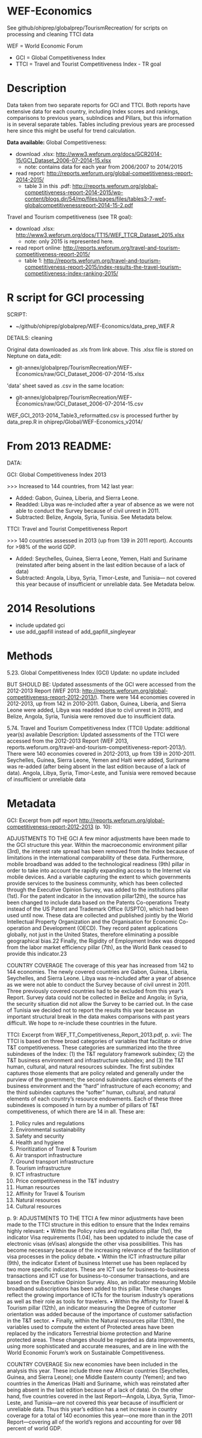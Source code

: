 WEF-Economics
===========================
See github/ohiprep/globalprep/TourismRecreation/ for scripts on processing and cleaning TTCI data

WEF = World Economic Forum

* GCI = Global Competitiveness Index 
* TTCI = Travel and Tourist Competitiveness Index -  TR goal

Description
===========
Data taken from two separate reports for GCI and TTCI. Both reports have extensive data for each country, including Index scores and rankings, comparisons to previous years, subIndices and Pillars, but this information is in several separate tables. Tables including previous years are processed here since this might be useful for trend calculation. 

**Data available:**
Global Competitiveness:
* download .xlsx: http://www3.weforum.org/docs/GCR2014-15/GCI_Dataset_2006-07-2014-15.xlsx
  * note: contains data for each year from 2006/2007 to 2014/2015
* read report: http://reports.weforum.org/global-competitiveness-report-2014-2015/
  * table 3 in this .pdf: http://reports.weforum.org/global-competitiveness-report-2014-2015/wp-content/blogs.dir/54/mp/files/pages/files/tables3-7-wef-globalcompetitivenessreport-2014-15-2.pdf
  
Travel and Tourism competitiveness (see TR goal):
* download .xlsx: http://www3.weforum.org/docs/TT15/WEF_TTCR_Dataset_2015.xlsx
  * note: only 2015 is represented here.  
* read report online: http://reports.weforum.org/travel-and-tourism-competitiveness-report-2015/
  * table 1: http://reports.weforum.org/travel-and-tourism-competitiveness-report-2015/index-results-the-travel-tourism-competitiveness-index-ranking-2015/

R script for GCI processing
==================
SCRIPT:

* ~/github/ohiprep/globalprep/WEF-Economics/data_prep_WEF.R

DETAILS: cleaning

Original data downloaded as .xls from link above.  This .xlsx file is stored on Neptune on data_edit: 
* git-annex/globalprep/TourismRecreation/WEF-Economics/raw/GCI_Dataset_2006-07-2014-15.xlsx

'data' sheet saved as .csv in the same location:
* git-annex/globalprep/TourismRecreation/WEF-Economics/raw/GCI_Dataset_2006-07-2014-15.csv


WEF_GCI_2013-2014_Table3_reformatted.csv is processed further by data_prep.R in ohiprep/Global/WEF-Economics_v2014/


From 2013 README:
=================

DATA: 

GCI: Global Competitiveness Index 2013

\>\>\> Increased to 144 countries, from 142 last year:

* Added: Gabon, Guinea, Liberia, and Sierra Leone.
* Readded: Libya was re-included after a year of absence as we were not able to conduct the Survey because of civil unrest in 2011.
* Subtracted: Belize, Angola, Syria, Tunisia. See Metadata below. 


TTCI: Travel and Tourist Competitiveness Report

\>\>\> 140 countries assessed in 2013 (up from 139 in 2011 report). Accounts for >98% of the world GDP.

* Added: Seychelles, Guinea, Sierra Leone, Yemen, Haiti and Suriname (reinstated
after being absent in the last edition because of a lack of data)
* Subtracted: Angola, Libya, Syria, Timor-Leste, and Tunisia— not covered this year because of insufficient or unreliable data. See Metadata below. 


2014 Resolutions
================

* include updated gci
* use add_gapfill instead of add_gapfill_singleyear


Methods
=======
5.23. Global Competitiveness Index (GCI) 
Update: no update included

BUT SHOULD BE: 
Updated assessments of the GCI were accessed from the 2012-2013 Report (WEF 2013: http://reports.weforum.org/global-competitiveness-report-2012-2013/). There were 144 economies covered in 2012-2013, up from 142 in 2010-2011. Gabon, Guinea, Liberia, and Sierra Leone were added, Libya was readded (due to civil unrest in 2011), and Belize, Angola, Syria, Tunisia were removed due to insufficient data.

5.74. Travel and Tourism Competitiveness Index (TTCI)
Update: additional year(s) available
Description: Updated assessments of the TTCI were accessed from the 2012-2013 Report (WEF 2013, reports.weforum.org/travel-and-tourism-competitiveness-report-2013/). There were 140 economies covered in 2012-2013, up from 139 in 2010-2011. Seychelles, Guinea, Sierra Leone, Yemen and Haiti were added, Suriname was re-added (after being absent in the last edition because of a lack of data). Angola, Libya, Syria, Timor-Leste, and Tunisia were removed because of insufficient or unreliable data



Metadata
========

GCI:
Excerpt from pdf report http://reports.weforum.org/global-competitiveness-report-2012-2013 (p. 10):

ADJUSTMENTS TO THE GCI
A few minor adjustments have been made to the
GCI structure this year. Within the macroeconomic environment pillar (3rd), the interest rate spread has been removed from the Index because of limitations
in the international comparability of these data. Furthermore, mobile broadband was added to the technological readiness (9th) pillar in order to take into account the rapidly expanding access to the Internet
via mobile devices. And a variable capturing the extent to which governments provide services to the business community, which has been collected through the Executive Opinion Survey, was added to the institutions pillar (1st). For the patent indicator in the innovation pillar12th), the source has been changed to include data based on the Patents Co-operations Treaty instead of the US Patent and Trademark Office (USPTO), which had been used until now. These data are collected
and published jointly by the World Intellectual Property Organization and the Organisation for Economic Co- operation and Development (OECD). They record patent applications globally, not just in the United States, therefore eliminating a possible geographical bias.22 Finally, the Rigidity of Employment Index was dropped from the labor market efficiency pillar (7th), as the World Bank ceased to provide this indicator.23

COUNTRY COVERAGE
The coverage of this year has increased from 142 to 144 economies. The newly covered countries are Gabon, Guinea, Liberia, Seychelles, and Sierra Leone. Libya was re-included after a year of absence as we were not able to conduct the Survey because of civil unrest
in 2011. Three previously covered countries had to be excluded from this year’s Report. Survey data could not be collected in Belize and Angola; in Syria, the security situation did not allow the Survey to be carried out. In the case of Tunisia we decided not to report the results this year because an important structural break in the data makes comparisons with past years difficult. We hope to re-include these countries in the future.


TTCI:
Excerpt from WEF_TT_Competitiveness_Report_2013.pdf, p. xvii: 
The TTCI is based on three broad categories of
variables that facilitate or drive T&T competitiveness.
These categories are summarized into the three
subindexes of the Index: (1) the T&T regulatory
framework subindex; (2) the T&T business environment
and infrastructure subindex; and (3) the T&T human,
cultural, and natural resources subindex. The first
subindex captures those elements that are policy related
and generally under the purview of the government; the
second subindex captures elements of the business
environment and the “hard” infrastructure of each
economy; and the third subindex captures the “softer”
human, cultural, and natural elements of each country’s
resource endowments.
Each of these three subindexes is composed in turn
by a number of pillars of T&T competitiveness, of which
there are 14 in all. These are:
1. Policy rules and regulations
2. Environmental sustainability
3. Safety and security
4. Health and hygiene
5. Prioritization of Travel & Tourism
6. Air transport infrastructure
7. Ground transport infrastructure
8. Tourism infrastructure
9. ICT infrastructure
10. Price competitiveness in the T&T industry
11. Human resources
12. Affinity for Travel & Tourism
13. Natural resources
14. Cultural resources

p. 9:
ADJUSTMENTS TO THE TTCI
A few minor adjustments have been made to the TTCI
structure in this edition to ensure that the Index remains
highly relevant:
• Within the Policy rules and regulations pillar (1st),
the indicator Visa requirements (1.04), has been
updated to include the case of electronic visas
(eVisas) alongside the other visa possibilities. This
has become necessary because of the increasing
relevance of the facilitation of visa processes in the
policy debate.
• Within the ICT infrastructure pillar (9th), the indicator
Extent of business Internet use has been replaced
by two more specific indicators. These are ICT use
for business-to-business transactions and ICT use
for business-to-consumer transactions, and are
based on the Executive Opinion Survey. Also, an
indicator measuring Mobile broadband subscriptions
has been added to this pillar. These changes reflect
the growing importance of ICTs for the tourism
industry’s operations as well as their role as tools for
travelers.
• Within the Affinity for Travel & Tourism pillar (12th),
an indicator measuring the Degree of customer
orientation was added because of the importance of
customer satisfaction in the T&T sector.
• Finally, within the Natural resources pillar (13th), the
variables used to compute the extent of Protected
areas have been replaced by the indicators
Terrestrial biome protection and Marine protected
areas. These changes should be regarded as
data improvements, using more sophisticated
and accurate measures, and are in line with the
World Economic Forum’s work on Sustainable
Competitiveness.

COUNTRY COVERAGE
Six new economies have been included in the analysis
this year. These include three new African countries
(Seychelles, Guinea, and Sierra Leone); one Middle
Eastern county (Yemen); and two countries in the
Americas (Haiti and Suriname, which was reinstated
after being absent in the last edition because of a lack
of data). On the other hand, five countries covered in
the last Report—Angola, Libya, Syria, Timor-Leste,
and Tunisia—are not covered this year because of
insufficient or unreliable data. Thus this year’s edition
has a net increase in country coverage for a total
of 140 economies this year—one more than in the
2011 Report—covering all of the world’s regions and
accounting for over 98 percent of world GDP.